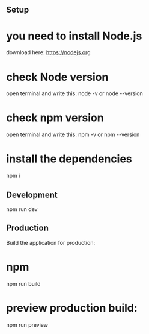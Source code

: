 ## Setup

# you need to install Node.js
download here: https://nodejs.org

# check Node version
open terminal and write this: node -v or node --version

# check npm version
open terminal and write this: npm -v or npm --version

# install the dependencies
npm i

## Development
npm run dev

## Production
Build the application for production:

# npm
npm run build

# preview production build:
npm run preview